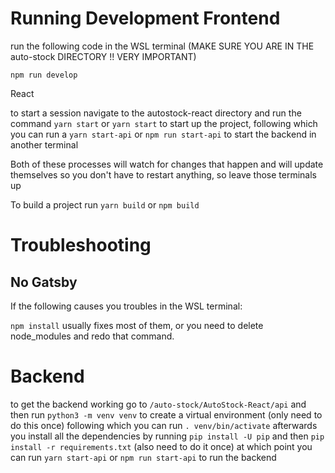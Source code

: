 # Running Development Frontend
run the following code in the WSL terminal (MAKE SURE YOU ARE IN THE auto-stock DIRECTORY !! VERY IMPORTANT)
```
npm run develop
```

React

to start a session navigate to the autostock-react directory and run the command 
`yarn start` or `yarn start` to start up the project, following which you can run a 
`yarn start-api` or `npm run start-api` to start the backend in another terminal 

Both of these processes will watch for changes that happen and will update themselves so you don't have to restart anything, so leave those terminals up

To build a project run 
`yarn build` or `npm build`


# Troubleshooting
## No Gatsby
If the following causes you troubles in the WSL terminal:

`npm install` usually fixes most of them, or you need to delete node_modules and redo that command. 

# Backend
to get the backend working go to
`/auto-stock/AutoStock-React/api`
and then run 
`python3 -m venv venv` to create a virtual environment (only need to do this once) 
following which you can run 
`. venv/bin/activate`
afterwards you install all the dependencies by running 
`pip install -U pip` and then
`pip install -r requirements.txt`  (also need to do it once) 
at which point you can run 
`yarn start-api` or `npm run start-api` to run the backend

